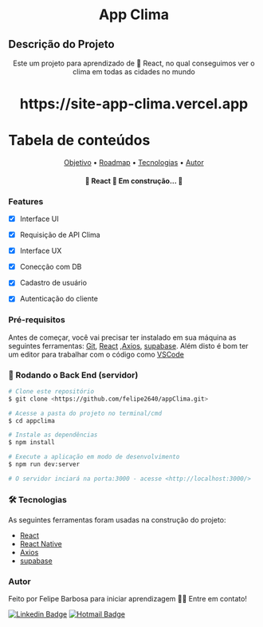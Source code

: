 
<h1 align="center">App Clima</h1>

## Descrição do Projeto
<p align="center">Este um projeto para aprendizado de 🔗 React, no qual conseguimos ver o clima em todas as cidades no mundo </p>

<h1 align="center">https://site-app-clima.vercel.app</h1>

Tabela de conteúdos
=================
<p align="center">
 <a href="#objetivo">Objetivo</a> •
 <a href="#roadmap">Roadmap</a> • 
 <a href="#tecnologias">Tecnologias</a> • 
 <a href="#autor">Autor</a>
</p>

<h4 align="center"> 
	🚧  React 🚀 Em construção...  🚧
</h4>

### Features

- [x] Interface UI
- [x] Requisição de API Clima
- [X] Interface UX
- [X] Conecção com DB
- [x] Cadastro de usuário
- [x] Autenticação do cliente


### Pré-requisitos

Antes de começar, você vai precisar ter instalado em sua máquina as seguintes ferramentas:
[Git](https://git-scm.com), [React](https://reactjs.org/) ,[Axios](https://axios-http.com/), [supabase](https://supabase.io/). 
Além disto é bom ter um editor para trabalhar com o código como [VSCode](https://code.visualstudio.com/)

### 🎲 Rodando o Back End (servidor)

```bash
# Clone este repositório
$ git clone <https://github.com/felipe2640/appClima.git>

# Acesse a pasta do projeto no terminal/cmd
$ cd appclima

# Instale as dependências
$ npm install

# Execute a aplicação em modo de desenvolvimento
$ npm run dev:server

# O servidor inciará na porta:3000 - acesse <http://localhost:3000/>
```

### 🛠 Tecnologias

As seguintes ferramentas foram usadas na construção do projeto:

- [React](https://pt-br.reactjs.org/)
- [React Native](https://reactnative.dev/)
- [Axios](https://axios-http.com/)
- [supabase](https://supabase.io/)

### Autor

Feito por Felipe Barbosa para iniciar aprendizagem 👋🏽 Entre em contato!

[![Linkedin Badge](https://img.shields.io/badge/-Felipe-blue?style=flat-square&logo=Linkedin&logoColor=white&link=https://www.linkedin.com/in/felipe-barbosa-849452157/)](https://www.linkedin.com/in/felipe-barbosa-849452157/) 
[![Hotmail Badge](https://img.shields.io/badge/-Hotmail-0078D4?style=flat-square&logo=microsoft-outlook&logoColor=white&link=mailto:felipe_brito09t@hotmail.com)](mailto:felipe_brito09t@hotmail.com)
